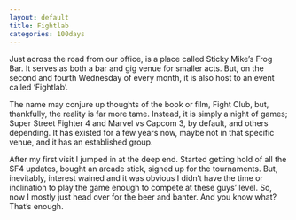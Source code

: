 ```yaml
---
layout: default
title: Fightlab
categories: 100days
---
```


Just across the road from our office, is a place called Sticky Mike’s Frog Bar. It serves as both a bar and gig venue for smaller acts. But, on the second and fourth Wednesday of every month, it is also host to an event called ‘Fightlab’.

The name may conjure up thoughts of the book or film, Fight Club, but, thankfully, the reality is far more tame. Instead, it is simply a night of games; Super Street Fighter 4 and Marvel vs Capcom 3, by default, and others depending. It has existed for a few years now, maybe not in that specific venue, and it has an established group.

After my first visit I jumped in at the deep end. Started getting hold of all the SF4 updates, bought an arcade stick, signed up for the tournaments. But, inevitably, interest wained and it was obvious I didn’t have the time or inclination to play the game enough to compete at these guys’ level. So, now I mostly just head over for the beer and banter. And you know what? That’s enough.

